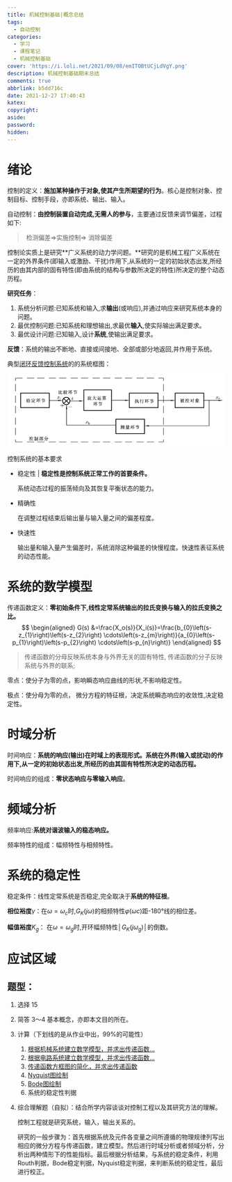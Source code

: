 ```yaml
---
title: 机械控制基础|概念总结
tags:
  - 自动控制
categories:
  - 学习
  - 课程笔记
  - 机械控制基础
cover: 'https://i.loli.net/2021/09/08/emITOBtUCjLdVgY.png'
description: 机械控制基础期末总结
comments: true
abbrlink: b5dd716c
date: 2021-12-27 17:40:43
katex:
copyright:
aside:
password:
hidden:
---
```


# 绪论

控制的定义：**施加某种操作于对象,使其产生所期望的行为**。核心是控制对象、控制目标、控制手段，亦即系统、输出、输入。

自动控制：**由控制装置自动完成,无需人的参与**，主要通过反馈来调节偏差，过程如下:

> ​	检测偏差$\Rightarrow$实施控制$\Rightarrow$ 消除偏差

控制论实质上是研究**广义系统的动力学问题。**研究的是机械工程广义系统在一定的外界条件(即输入或激励、干扰)作用下,从系统的一定的初始状态出发,所经历的由其内部的固有特性(即由系统的结构与参数所决定的特性)所决定的整个动态历程。

**研究任务**：

1. 系统分析问题:已知系统和输入,求**输出**(或响应),并通过响应来研究系统本身的问题。
2. 最优控制问题:已知系统和理想输出,求最优**输入**,使实际输出满足要求。
3. 最优设计问题:已知输入,设计**系统**,使输出满足要求。

**反馈**：系统的输出不断地、直接或间接地、全部或部分地返回,并作用于系统。

典型<u>闭环反馈控制系统</u>的的系统框图：

![典型闭环反馈控制系统](../../../../images/blogimage/raw/master/20211227180223.png)

控制系统的基本要求

* 稳定性 | **稳定性是控制系统正常工作的首要条件。**

  系统动态过程的振荡倾向及其恢复平衡状态的能力。

* 精确性

  在调整过程结束后输出量与输入量之间的偏差程度。

* 快速性

  输出量和输入量产生偏差时，系统消除这种偏差的快慢程度。快速性表征系统的动态性能。

# 系统的数学模型

传递函数定义：**零初始条件下,线性定常系统输出的拉氏变换与输入的拉氏变换之比。**
$$
\begin{aligned}
G(s) 
&=\frac{X_o(s)}{X_i(s)}=\frac{b_{0}\left(s-z_{1}\right)\left(s-z_{2}\right) \cdots\left(s-z_{m}\right)}{a_{0}\left(s-p_{1}\right)\left(s-p_{2}\right) \cdots\left(s-p_{n}\right)}
\end{aligned}
$$

> 传递函数的分母反映系统本身与外界无关的固有特性, 传递函数的分子反映系统与外界的联系;

零点：使分子为零的点，影响瞬态响应曲线的形状,不影响稳定性。

极点：使分母为零的点， 微分方程的特征根，决定系统瞬态响应的收敛性,决定稳定性。

# 时域分析

时间响应：**系统的响应(输出)在时域上的表现形式。系统在外界(输入或扰动)的作用下,从一定的初始状态出发,所经历的由其固有特性所决定的动态历程。**

时间响应的组成：**零状态响应与零输入响应**。

# 频域分析

频率响应:**系统对谐波输入的稳态响应。**

频率特性的组成：幅频特性与相频特性。

# 系统的稳定性

稳定条件：线性定常系统是否稳定,完全取决于**系统的特征根**。

**相位裕度**$γ$：在$ω=ω_c$时,$G_K(jω)$的相频特性$φ(ωc)$距-180°线的相位差。

 **幅值裕度**$K_g$： 在$ω=ω_g$时,开环幅频特性$│G_K(jω_g)│$的倒数。

# 应试区域

## 题型：

1. 选择 15

2. 简答 3～4 基本概念，亦即本文目的所在。

3. 计算（下划线的是从作业中出，99%的可能性）

   1. <u>根据机械系统建立数学模型，并求出传递函数...</u>
   2. <u>根据电路系统建立数学模型，并求出传递函数...</u>
   3. <u>传递函数方框图的简化，并求出传递函数</u>
   4. <u>Nyquist图绘制</u>
   5. <u>Bode图绘制</u>
   6. 系统的稳定性判据

4. 综合理解题（自拟）：结合所学内容谈谈对控制工程以及其研究方法的理解。

   控制工程就是研究系统，输入，输出关系的。
   
   研究的一般步骤为：首先根据系统及元件各变量之间所遵循的物理规律列写出相应的微分方程与传递函数，建立模型。然后进行时域分析或者频域分析，分析出两种情形下的性能指标。最后根据分析结果，与系统的稳定条件，利用Routh判据，Bode稳定判据，Nyquist稳定判据，来判断系统的稳定性，最后进行校正。
